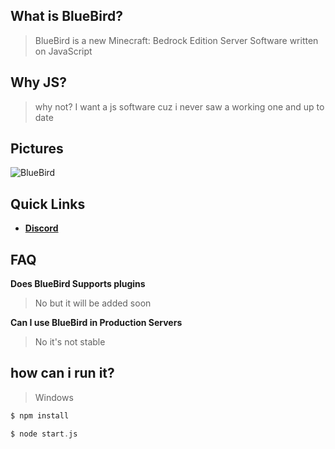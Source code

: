 ## What is BlueBird?

> BlueBird is a new Minecraft: Bedrock Edition Server Software written on JavaScript

## Why JS?
> why not? I want a js software cuz i never saw a working one and up to date

## Pictures
<img src="https://media.discordapp.net/attachments/947005759537971270/948471077892415518/unknown.png" alt="BlueBird">

## Quick Links

* __[Discord](https://discord.gg/KQCYsxAD2b)__

## FAQ
**Does BlueBird Supports plugins**
> No but it will be added soon

**Can I use BlueBird in Production Servers**
> No it's not stable

## how can i run it?

>Windows
```php
$ npm install
```
```php
$ node start.js
```
